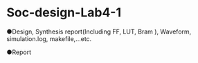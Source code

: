 # Soc-design-Lab4-1
●Design, Synthesis report(Including FF, LUT, Bram ), Waveform, simulation.log, makefile,…etc.

●Report
